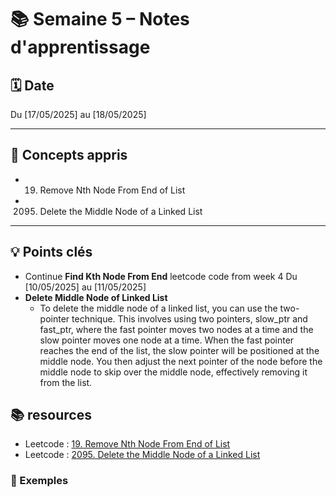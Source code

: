 # 📚 Semaine 5 – Notes d'apprentissage

## 🗓️ Date

Du [17/05/2025] au [18/05/2025]

---

## 🧠 Concepts appris

- 19. Remove Nth Node From End of List
- 2095. Delete the Middle Node of a Linked List

---

## 💡 Points clés

- Continue **Find Kth Node From End** leetcode code from week 4 Du [10/05/2025] au [11/05/2025]
- **Delete Middle Node of Linked List**
  - To delete the middle node of a linked list, you can use the two-pointer technique. This involves using two pointers, slow_ptr and fast_ptr, where the fast pointer moves two nodes at a time and the slow pointer moves one node at a time. When the fast pointer reaches the end of the list, the slow pointer will be positioned at the middle node. You then adjust the next pointer of the node before the middle node to skip over the middle node, effectively removing it from the list.

## 📚 resources

- Leetcode : [19. Remove Nth Node From End of List](https://leetcode.com/problems/remove-nth-node-from-end-of-list/description/)
- Leetcode : [2095. Delete the Middle Node of a Linked List](https://leetcode.com/problems/delete-the-middle-node-of-a-linked-list/)

### 📝 Exemples
